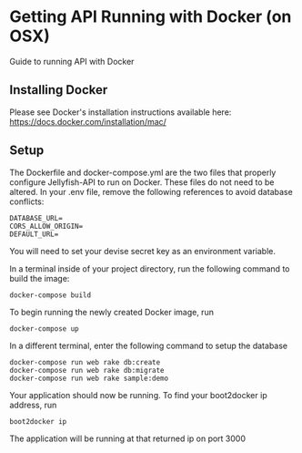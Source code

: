 # Getting API Running with Docker (on OSX)

Guide to running API with Docker

## Installing Docker
Please see Docker's installation instructions available here: https://docs.docker.com/installation/mac/

## Setup
The Dockerfile and docker-compose.yml are the two files that properly configure Jellyfish-API to run on Docker. These files do not need to be altered. In your .env file, remove the following references to avoid database conflicts:
```
DATABASE_URL=
CORS_ALLOW_ORIGIN=
DEFAULT_URL=
```
You will need to set your devise secret key as an environment variable.

In a terminal inside of your project directory, run the following command to build the image:
```
docker-compose build
```
To begin running the newly created Docker image, run
```
docker-compose up
```
In a different terminal, enter the following command to setup the database
```
docker-compose run web rake db:create
docker-compose run web rake db:migrate
docker-compose run web rake sample:demo
```
Your application should now be running. To find your boot2docker ip address, run
```
boot2docker ip
```
The application will be running at that returned ip on port 3000
